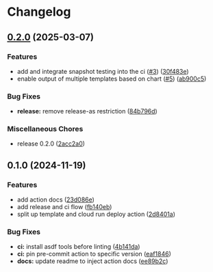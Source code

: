 # Changelog

## [0.2.0](https://github.com/helmless/template-action/compare/v0.1.0...v0.2.0) (2025-03-07)


### Features

* add and integrate snapshot testing into the ci ([#3](https://github.com/helmless/template-action/issues/3)) ([30f483e](https://github.com/helmless/template-action/commit/30f483ee86e3927e829ecdd28f9f11f73871a539))
* enable output of multiple templates based on chart ([#5](https://github.com/helmless/template-action/issues/5)) ([ab900c5](https://github.com/helmless/template-action/commit/ab900c5d282576e9bac15221ef84daf9317ba61d))


### Bug Fixes

* **release:** remove release-as restriction ([84b796d](https://github.com/helmless/template-action/commit/84b796d92861fc94a5e0d236327c0d0d1553d4bc))


### Miscellaneous Chores

* release 0.2.0 ([2acc2a0](https://github.com/helmless/template-action/commit/2acc2a001d30c18b65cc25ea092e6474f8a78796))

## 0.1.0 (2024-11-19)


### Features

* add action docs ([23d086e](https://github.com/helmless/template-action/commit/23d086e7c0b3c0c3900d41dab165fd57f7a0a306))
* add release and ci flow ([fb140eb](https://github.com/helmless/template-action/commit/fb140eb66be1376ca978bd9a87d14be1b2b4d2b9))
* split up template and cloud run deploy action ([2d8401a](https://github.com/helmless/template-action/commit/2d8401afb61236ddcae5b8cca51c24068cbd9ae2))


### Bug Fixes

* **ci:** install asdf tools before linting ([4b141da](https://github.com/helmless/template-action/commit/4b141da25adf07354127536a3307944ee71ba6eb))
* **ci:** pin pre-commit action to specific version ([eaf1846](https://github.com/helmless/template-action/commit/eaf1846a9be533373b2c2388e70eedf8ccdff636))
* **docs:** update readme to inject action docs ([ee89b2c](https://github.com/helmless/template-action/commit/ee89b2c9d43fe8f39a825cf3d83f79e7a77c80bd))
